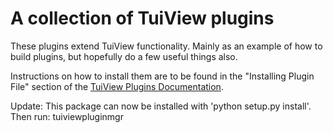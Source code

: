 # A collection of TuiView plugins #

These plugins extend TuiView functionality. Mainly as an example of how to build plugins, but hopefully do a few useful things also. 

Instructions on how to install them are to be found in the "Installing Plugin File" section of the [TuiView Plugins Documentation](https://github.com/ubarsc/tuiview/wiki/Plugins).

Update:
This package can now be installed with 'python setup.py install'. Then run: tuiviewpluginmgr

